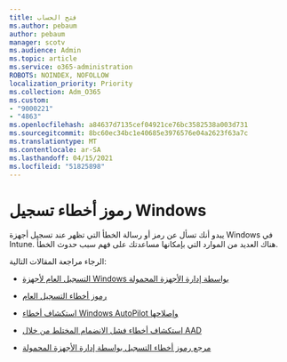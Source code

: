 ```yaml
---
title: فتح الحساب
ms.author: pebaum
author: pebaum
manager: scotv
ms.audience: Admin
ms.topic: article
ms.service: o365-administration
ROBOTS: NOINDEX, NOFOLLOW
localization_priority: Priority
ms.collection: Adm_O365
ms.custom:
- "9000221"
- "4863"
ms.openlocfilehash: a84637d7135cef04921ce76bc3582538a003d731
ms.sourcegitcommit: 8bc60ec34bc1e40685e3976576e04a2623f63a7c
ms.translationtype: MT
ms.contentlocale: ar-SA
ms.lasthandoff: 04/15/2021
ms.locfileid: "51825898"
---
```

# <a name="windows-enrolment-error-codes"></a>رموز أخطاء تسجيل Windows

يبدو أنك تسأل عن رمز أو رسالة الخطأ التي تظهر عند تسجيل أجهزة Windows في Intune. هناك العديد من الموارد التي بإمكانها مساعدتك على فهم سبب حدوث الخطأ.
 
الرجاء مراجعة المقالات التالية:

- [التسجيل العام لأجهزة Windows بواسطة إدارة الأجهزة المحمولة](https://docs.microsoft.com/mem/intune/enrollment/troubleshoot-windows-enrollment-errors)

- [رموز أخطاء التسجيل العام](https://docs.microsoft.com/mem/intune/enrollment/troubleshoot-device-enrollment-in-intune#general-enrollment-error-codes)

- [استكشاف أخطاء Windows AutoPilot وإصلاحها](https://docs.microsoft.com/windows/deployment/windows-autopilot/troubleshooting)

- [استكشاف أخطاء فشل الانضمام المختلط من خلال AAD](https://docs.microsoft.com/azure/active-directory/devices/troubleshoot-hybrid-join-windows-current)

- [مرجع رموز أخطاء التسجيل بواسطة إدارة الأجهزة المحمولة](https://docs.microsoft.com/windows/win32/mdmreg/mdm-registration-constants)
